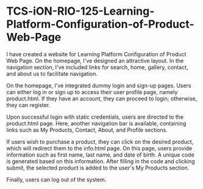 # TCS-iON-RIO-125-Learning-Platform-Configuration-of-Product-Web-Page


I have created a website for Learning Platform Configuration of Product Web Page. On the homepage, I've designed an attractive layout. In the navigation section, I've included links for search, home, gallery, contact, and about us to facilitate navigation.

On the homepage, I've integrated dummy login and sign-up pages. Users can either log in or sign up to access their user profile page, namely product.html. If they have an account, they can proceed to login; otherwise, they can register.

Upon successful login with static credentials, users are directed to the product.html page. Here, another navigation bar is available, containing links such as My Products, Contact, About, and Profile sections.

If users wish to purchase a product, they can click on the desired product, which will redirect them to the info.html page. On this page, users provide information such as first name, last name, and date of birth. A unique code is generated based on this information. After filling in the code and clicking submit, the selected product is added to the user's My Products section.

Finally, users can log out of the system.
